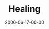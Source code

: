 ---
layout: message
category: message
series: "Hard Work"
title: "Healing"
date: 2006-06-17-00-00
message_id: 64
audio: "http://s3.amazonaws.com/crossroads-media/media/legacy/mp3/Hard_Work_01_Healing_06-18-06_Tome.mp3"
audio-duration: "38:26"
explicit: false
---